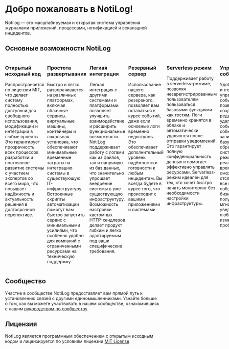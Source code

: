 # Добро пожаловать в NotiLog!
Notilog — это масштабируемая и открытая система управления журналами приложений, процессами, нотификацией и эскалацией инцидентов.

## Основные возможности NotiLog

<div style="display: flex;">

<div style="flex: 1; padding-right: 10px;">

### Открытый исходный код
Распространяется по лицензии MIT, что делает систему полностью доступной для свободного использования, модификации и интеграции в любые проекты. Это гарантирует прозрачность всех процессов разработки и постоянное развитие системы с участием экспертов со всего мира, что повышает надёжность и актуальность решения в долгосрочной перспективе.

</div>


<div style="flex: 1; padding-right: 10px;">

### Простота развертывания
Быстро и легко разворачивается на различных платформах, включая облачные сервисы, виртуальные машины, контейнеры и локальная установка, что обеспечивают минимальные временные затраты на интеграцию системы в существующую IT-инфраструктуру. Встроенные скрипты автоматизации помогут вам быстро запустить сервис с минимальными усилиями, что особенно удобно для компаний с ограниченными ресурсами на техническую поддержку.

</div>


<div style="flex: 1; padding-right: 10px;">

### Легкая интеграция
Легкая интеграция с другими системами и платформами позволяет улучшить взаимодействие и расширить функциональные возможности. NotiLog поддерживает работу с логами как из файлов, так и напрямую из баз данных, что значительно упрощает внедрение системы в уже существующую инфраструктуру. Возможность настройки кастомных HTTP-хендлеров делает продукт гибким и легко адаптируемым под ваши специфические требования.

</div>


<div style="flex: 1; padding-right: 10px;">

### Резервный сервер
Использование нашего сервера, как резервного, позволяет вам оставаться в курсе событий, даже если основные логи временно недоступны. Это обеспечивает дополнительный уровень надёжности и готовности к любым инцидентам. Вы всегда будете в курсе того, что происходит с вашими приложениями и системами.

</div>


<div style="flex: 1; padding-right: 10px;">

### Serverless режим
Поддерживает работу в serverless-режиме, позволяя незарегистрированным пользователям пользоваться базовыми функциями как гостям. Логи временно хранятся в облаке и автоматически удаляются после отправки уведомлений. Это гарантирует полную конфиденциальность данных и помогает эффективно управлять ресурсами. Serverless-режим идеален для тех, кто хочет быстро начать мониторинг без необходимости настройки инфраструктуры.

</div>


<div style="flex: 1; padding-right: 10px;">

### Управление событиями
Удобный интерфейс управления событиями позволяет легко создавать, редактировать и удалять события. Все события записываются в базу данных и обрабатываются системой в режиме реального времени. Вы сможете отслеживать все ключевые события вашего бизнеса и получать мгновенные уведомления о любых изменениях или проблемах.

</div>


<div style="flex: 1; padding-right: 10px;">

### Мгновенные уведомления
Предоставляет мощную систему мгновенных уведомлений, которая поддерживает внутреннюю маршрутизацию сообщений в различные платформы, включая Kafka, Telegram и электронную почту. Это позволяет гибко настраивать каналы уведомлений в зависимости от ваших нужд, обеспечивая быструю и надежную доставку критичной информации.

</div>


<div style="flex: 1; padding-right: 10px;">

### Эскалация инцидентов
Управление инцидентами с помощью NotiLog упрощает процесс обработки критичных ситуаций. Автоматическая эскалация инцидентов на основе заданных критериев и правил позволяет вашей команде мгновенно реагировать на важные события, минимизируя время простоя и потери.

</div>


<div style="flex: 1; padding-right: 10px;">

### Отслеживание процессов
Предоставляет возможность мониторинга состояния и активности ваших приложений и систем. Система собирает данные о процессах и их статусе, что помогает выявлять потенциальные проблемы, такие как вирусы, майнеры или другие формы вредоносной активности. Вы сможете предвидеть и устранять угрозы до того, как они окажут влияние.

</div>


<div style="flex: 1; padding-right: 10px;">

### Поддержка горячих обновлений
Поддерживает горячие обновления, что позволяет обновлять систему и вносить изменения без необходимости останавливаться или перезагружать приложения. Это минимизирует простои и повышает стабильность работы.

</div>


<div style="flex: 1; padding-right: 10px;">

### Гибкое управление доступом
Встроенные механизмы управления доступом позволяют контролировать права пользователей на просмотр и управление логами, что гарантирует безопасное использование системы в рамках различных команд и департаментов.

</div>


<div style="flex: 1; padding-right: 10px;">

### Поддержка метрик и дашбордов
С помощью встроенной аналитики вы можете отслеживать ключевые метрики ваших приложений и систем в реальном времени. Интуитивно понятные дашборды помогают оперативно получать информацию о статусе и производительности ваших сервисов.

</div>

</div>

## Сообщество

Участие в сообществе NotiLog предоставляет вам прямой путь к установлению связей с другими единомышленниками. Узнайте больше о том, как вы можете участвовать в нашем сообществе, ознакомившись с нашим [руководством по сообществу](https://github.com/ForceFledgling/notilog/blob/main/docs/_guides/community.md).

## Лицензия

NotiLog является программным обеспечением с открытым исходным кодом и лицензируется по условиям лицензии [MIT License](https://github.com/ForceFledgling/notilog/blob/main/LICENSE).
